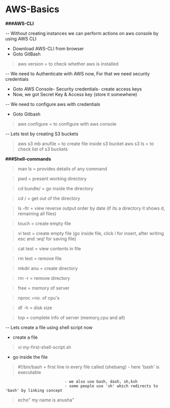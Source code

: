 # AWS-Basics

**###AWS-CLI**

-- Without creating instances we can perform actions on aws console by using AWS CLI
- Download AWS-CLI from browser
- Goto GitBash
> aws version = to check whether aws is installed

-- We need to Authenticate with AWS now, For that we need security credentials
- Goto AWS Console- Security credentials- create access keys
- Now, we got Secret Key & Access key (store it somewhere)

-- We need to configure aws with credentials
- Goto Gitbash
> aws configure = to configure with aws console

-- Lets test by creating S3 buckets
> aws s3 mb anufile = to create file inside s3 bucket
> aws s3 ls = to check list of s3 buckets


**###Shell-commands**

> man ls = provides details of any command

> pwd = present working directory

> cd bundle/ = go inside the directory

> cd / = get out of the directory

> ls -ltr = view reverse output order by date (if its a directory it shows d, remaining all files)

> touch = create empty file

> vi test = create empty file (go inside file, click i for insert, after writing esc and :wq! for saving file)

> cat test = view contents in file

> rm test = remove file

> mkdir anu = create directory

> rm -r = remove directory

> free = memory of server

> nproc =no. of cpu's

> df -h = disk size

> top = complete info of server (memory,cpu and all)

-- Lets create a file using shell script now

- create a file 
> vi my-first-shell-script.sh

- go inside the file
> #!/bin/bash                 = first line in every file called (shebang)
                              - here 'bash' is executable

                              - we also use bash, dash, sh,ksh
                              - some people use 'sh' which redirects to 'bash' by linking concept

> echo" my name is anusha"
